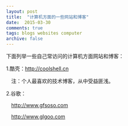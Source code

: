```yaml
---
layout: post
title:  "计算机方面的一些网站和博客"
date:  2015-03-30
comments: true
tags: blogs websites computer 
archive: false
---
```


下面列举一些自己常访问的计算机方面网站和博客：

1.酷壳：<a href="http://coolshell.cn" target="_blank">http:&#47;&#47;coolshell.cn</a>

&ensp;&ensp;注：个人最喜欢的技术博客，从中受益匪浅。

2.谷歌：

&ensp;&ensp;<a href="http://www.gfsoso.com" target="_blank">http:&#47;&#47;&#119;ww.gfsoso.com</a>
 
&ensp;&ensp;<a href="http://www.glgoo.com" target="_blank">http:&#47;&#47;&#119;ww.glgoo.com</a>
